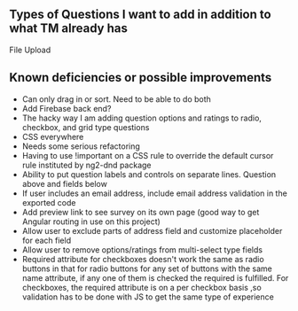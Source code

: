 
## Types of Questions I want to add in addition to what TM already has
File Upload

## Known deficiencies or possible improvements
- Can only drag in or sort. Need to be able to do both
- Add Firebase back end?
- The hacky way I am adding question options and ratings to radio, checkbox, and grid type questions
- CSS everywhere
- Needs some serious refactoring
- Having to use !important on a CSS rule to override the default cursor rule instituted by ng2-dnd package
- Ability to put question labels and controls on separate lines. Question above and fields below
- If user includes an email address, include email address validation in the exported code
- Add preview link to see survey on its own page (good way to get Angular routing in use on this project)
- Allow user to exclude parts of address field and customize placeholder for each field
- Allow user to remove options/ratings from multi-select type fields
- Required attribute for checkboxes doesn't work the same as radio buttons in that for radio buttons for any set of buttons with the same
  name attribute, if any one of them is checked the required is fulfilled. For checkboxes, the required attribute is on a per
  checkbox basis ,so validation has to be done with JS to get the same type of experience